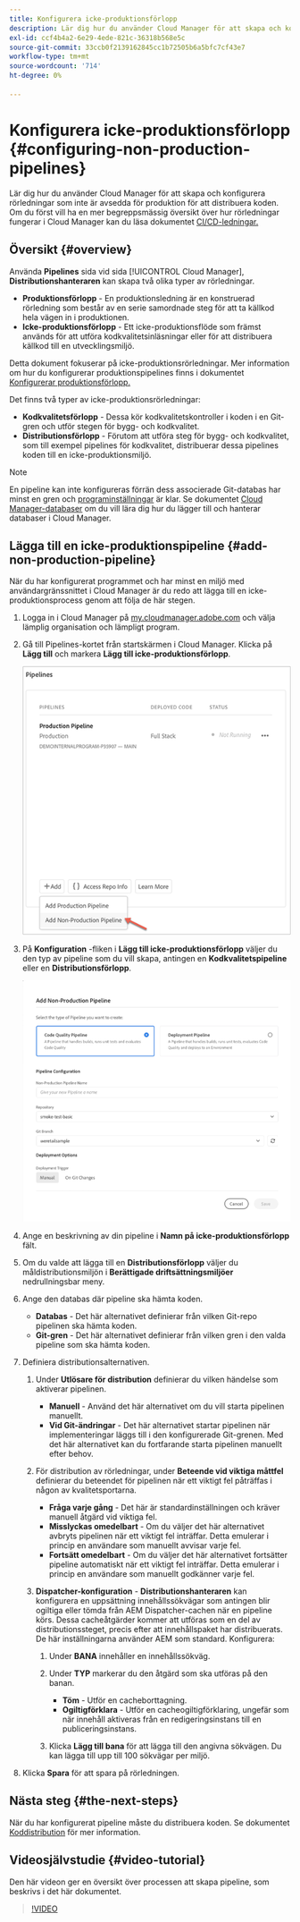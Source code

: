 ```yaml
---
title: Konfigurera icke-produktionsförlopp
description: Lär dig hur du använder Cloud Manager för att skapa och konfigurera rörledningar som inte är avsedda för produktion för att distribuera koden.
exl-id: ccf4b4a2-6e29-4ede-821c-36318b568e5c
source-git-commit: 33ccb0f2139162845cc1b72505b6a5bfc7cf43e7
workflow-type: tm+mt
source-wordcount: '714'
ht-degree: 0%

---
```


# Konfigurera icke-produktionsförlopp {#configuring-non-production-pipelines}

Lär dig hur du använder Cloud Manager för att skapa och konfigurera rörledningar som inte är avsedda för produktion för att distribuera koden. Om du först vill ha en mer begreppsmässig översikt över hur rörledningar fungerar i Cloud Manager kan du läsa dokumentet [CI/CD-ledningar.](/help/overview/ci-cd-pipelines.md)

## Översikt {#overview}

Använda **Pipelines** sida vid sida [!UICONTROL Cloud Manager], **Distributionshanteraren** kan skapa två olika typer av rörledningar.

* **Produktionsförlopp** - En produktionsledning är en konstruerad rörledning som består av en serie samordnade steg för att ta källkod hela vägen in i produktionen.
* **Icke-produktionsförlopp** - Ett icke-produktionsflöde som främst används för att utföra kodkvalitetsinläsningar eller för att distribuera källkod till en utvecklingsmiljö.

Detta dokument fokuserar på icke-produktionsrörledningar. Mer information om hur du konfigurerar produktionspipelines finns i dokumentet [Konfigurerar produktionsförlopp.](/help/using/production-pipelines.md)

Det finns två typer av icke-produktionsrörledningar:

* **Kodkvalitetsförlopp** - Dessa kör kodkvalitetskontroller i koden i en Git-gren och utför stegen för bygg- och kodkvalitet.
* **Distributionsförlopp** - Förutom att utföra steg för bygg- och kodkvalitet, som till exempel pipelines för kodkvalitet, distribuerar dessa pipelines koden till en icke-produktionsmiljö.

>[!NOTE]
>
>En pipeline kan inte konfigureras förrän dess associerade Git-databas har minst en gren och [programinställningar](/help/getting-started/program-setup.md) är klar. Se dokumentet [Cloud Manager-databaser](/help/managing-code/repositories.md) om du vill lära dig hur du lägger till och hanterar databaser i Cloud Manager.

## Lägga till en icke-produktionspipeline {#add-non-production-pipeline}

När du har konfigurerat programmet och har minst en miljö med användargränssnittet i Cloud Manager är du redo att lägga till en icke-produktionsprocess genom att följa de här stegen.

1. Logga in i Cloud Manager på [my.cloudmanager.adobe.com](https://my.cloudmanager.adobe.com) och välja lämplig organisation och lämpligt program.

1. Gå till Pipelines-kortet från startskärmen i Cloud Manager. Klicka på **Lägg till** och markera **Lägg till icke-produktionsförlopp**.

   ![Lägg till icke-produktionsflöde](/help/assets/configure-pipelines/nonprod-pipeline-add1.png)

1. På **Konfiguration** -fliken i **Lägg till icke-produktionsförlopp** väljer du den typ av pipeline som du vill skapa, antingen en **Kodkvalitetspipeline** eller en **Distributionsförlopp**.

   ![Välj pipelinetyp](/help/assets/configure-pipelines/add-non-production-pipeline.png)

1. Ange en beskrivning av din pipeline i **Namn på icke-produktionsförlopp** fält.

1. Om du valde att lägga till en **Distributionsförlopp** väljer du måldistributionsmiljön i **Berättigade driftsättningsmiljöer** nedrullningsbar meny.

1. Ange den databas där pipeline ska hämta koden.

   * **Databas** - Det här alternativet definierar från vilken Git-repo pipelinen ska hämta koden.
   * **Git-gren** - Det här alternativet definierar från vilken gren i den valda pipeline som ska hämta koden.

1. Definiera distributionsalternativen.

   1. Under **Utlösare för distribution** definierar du vilken händelse som aktiverar pipelinen.

      * **Manuell** - Använd det här alternativet om du vill starta pipelinen manuellt.
      * **Vid Git-ändringar** - Det här alternativet startar pipelinen när implementeringar läggs till i den konfigurerade Git-grenen. Med det här alternativet kan du fortfarande starta pipelinen manuellt efter behov.

   1. För distribution av rörledningar, under **Beteende vid viktiga måttfel** definierar du beteendet för pipelinen när ett viktigt fel påträffas i någon av kvalitetsportarna.

      * **Fråga varje gång** - Det här är standardinställningen och kräver manuell åtgärd vid viktiga fel.
      * **Misslyckas omedelbart** - Om du väljer det här alternativet avbryts pipelinen när ett viktigt fel inträffar. Detta emulerar i princip en användare som manuellt avvisar varje fel.
      * **Fortsätt omedelbart** - Om du väljer det här alternativet fortsätter pipeline automatiskt när ett viktigt fel inträffar. Detta emulerar i princip en användare som manuellt godkänner varje fel.

   1. **Dispatcher-konfiguration** - **Distributionshanteraren** kan konfigurera en uppsättning innehållssökvägar som antingen blir ogiltiga eller tömda från AEM Dispatcher-cachen när en pipeline körs. Dessa cacheåtgärder kommer att utföras som en del av distributionssteget, precis efter att innehållspaket har distribuerats. De här inställningarna använder AEM som standard. Konfigurera:

      1. Under **BANA** innehåller en innehållssökväg.
      1. Under **TYP** markerar du den åtgärd som ska utföras på den banan.

         * **Töm** - Utför en cacheborttagning.
         * **Ogiltigförklara** - Utför en cacheogiltigförklaring, ungefär som när innehåll aktiveras från en redigeringsinstans till en publiceringsinstans.
      1. Klicka **Lägg till bana** för att lägga till den angivna sökvägen. Du kan lägga till upp till 100 sökvägar per miljö.

1. Klicka **Spara** för att spara på rörledningen.

## Nästa steg {#the-next-steps}

När du har konfigurerat pipeline måste du distribuera koden. Se dokumentet [Koddistribution](/help/using/code-deployment.md) för mer information.

## Videosjälvstudie {#video-tutorial}

Den här videon ger en översikt över processen att skapa pipeline, som beskrivs i det här dokumentet.

>[!VIDEO](https://video.tv.adobe.com/v/26316/)
